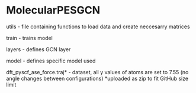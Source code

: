 # MolecularPESGCN
utils - file containing functions to load data and create neccesarry matrices

train - trains model

layers - defines GCN layer

model - defines specific model used

dft_pyscf_ase_force.traj* - dataset, all y values of atoms are set to 7.55 (no angle changes between configurations)
*uploaded as zip to fit GitHub size limit
